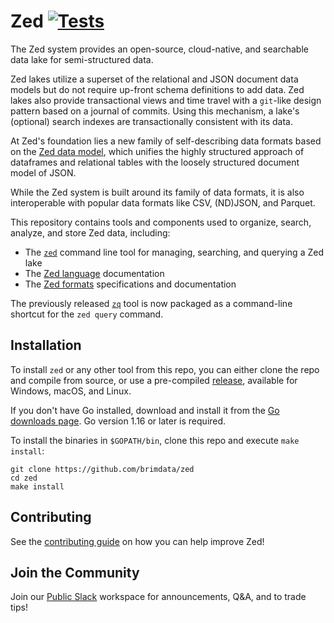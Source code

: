 # Zed [![Tests][tests-img]][tests]

The Zed system provides an open-source, cloud-native, and searchable data lake for
semi-structured data.

Zed lakes utilize a superset of the relational and JSON document data models
but do not require up-front schema definitions to add data.  Zed lakes also provide
transactional views and time travel with a `git`-like design pattern
based on a journal of commits.  Using this mechanism, a lake's (optional) search indexes
are transactionally consistent with its data.

At Zed's foundation lies a new family of self-describing data formats based on the
[Zed data model](docs/formats/zson.md#1-introduction),
which unifies the highly structured approach of dataframes and relational tables
with the loosely structured document model of JSON.

While the Zed system is built around its family of data formats, it is also
interoperable with popular data formats like CSV, (ND)JSON, and Parquet.

This repository contains tools and components used to organize, search, analyze,
and store Zed data, including:

* The [`zed`](cmd/zed/README.md) command line tool for managing, searching, and querying a Zed lake
* The [Zed language](docs/language/README.md) documentation
* The [Zed formats](docs/formats/README.md) specifications and documentation

The previously released [`zq`](cmd/zed/README.md#zq) tool is now packaged as
a command-line shortcut for the `zed query` command.

## Installation

To install `zed` or any other tool from this repo, you can either clone the repo
 and compile from source, or use a pre-compiled
 [release](https://github.com/brimdata/zed/releases), available for Windows, macOS, and Linux.

If you don't have Go installed, download and install it from the
[Go downloads page](https://golang.org/dl/). Go version 1.16 or later is
required.

To install the binaries in `$GOPATH/bin`, clone this repo and
execute `make install`:

```
git clone https://github.com/brimdata/zed
cd zed
make install
```

## Contributing

See the [contributing guide](CONTRIBUTING.md) on how you can help improve Zed!

## Join the Community

Join our [Public Slack](https://www.brimsecurity.com/join-slack/) workspace for announcements, Q&A, and to trade tips!

[tests-img]: https://github.com/brimdata/zed/workflows/Tests/badge.svg
[tests]: https://github.com/brimdata/zed/actions?query=workflow%3ATests

